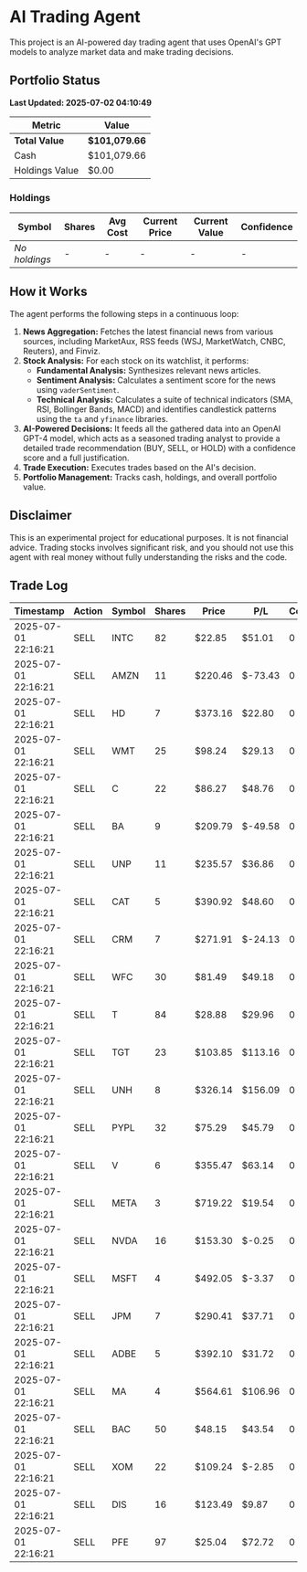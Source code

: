 # AI Trading Agent

This project is an AI-powered day trading agent that uses OpenAI's GPT models to analyze market data and make trading decisions.

## Portfolio Status

<!--PORTFOLIO_STATUS_START-->
**Last Updated: 2025-07-02 04:10:49**

| Metric | Value |
|---|---|
| **Total Value** | **$101,079.66** |
| Cash | $101,079.66 |
| Holdings Value | $0.00 |

### Holdings
| Symbol | Shares | Avg Cost | Current Price | Current Value | Confidence |
|---|---|---|---|---|---|
| *No holdings* | - | - | - | - | - |

<!--PORTFOLIO_STATUS_END-->

## How it Works

The agent performs the following steps in a continuous loop:

1.  **News Aggregation:** Fetches the latest financial news from various sources, including MarketAux, RSS feeds (WSJ, MarketWatch, CNBC, Reuters), and Finviz.
2.  **Stock Analysis:** For each stock on its watchlist, it performs:
    *   **Fundamental Analysis:** Synthesizes relevant news articles.
    *   **Sentiment Analysis:** Calculates a sentiment score for the news using `vaderSentiment`.
    *   **Technical Analysis:** Calculates a suite of technical indicators (SMA, RSI, Bollinger Bands, MACD) and identifies candlestick patterns using the `ta` and `yfinance` libraries.
3.  **AI-Powered Decisions:** It feeds all the gathered data into an OpenAI GPT-4 model, which acts as a seasoned trading analyst to provide a detailed trade recommendation (BUY, SELL, or HOLD) with a confidence score and a full justification.
4.  **Trade Execution:** Executes trades based on the AI's decision.
5.  **Portfolio Management:** Tracks cash, holdings, and overall portfolio value.

## Disclaimer

This is an experimental project for educational purposes. It is not financial advice. Trading stocks involves significant risk, and you should not use this agent with real money without fully understanding the risks and the code.

## Trade Log

<!--TRADE_LOG_START-->
| Timestamp | Action | Symbol | Shares | Price | P/L | Confidence |
|---|---|---|---|---|---|---|
| 2025-07-01 22:16:21 | SELL | INTC | 82 | $22.85 | $51.01 | 0 |
| 2025-07-01 22:16:21 | SELL | AMZN | 11 | $220.46 | $-73.43 | 0 |
| 2025-07-01 22:16:21 | SELL | HD | 7 | $373.16 | $22.80 | 0 |
| 2025-07-01 22:16:21 | SELL | WMT | 25 | $98.24 | $29.13 | 0 |
| 2025-07-01 22:16:21 | SELL | C | 22 | $86.27 | $48.76 | 0 |
| 2025-07-01 22:16:21 | SELL | BA | 9 | $209.79 | $-49.58 | 0 |
| 2025-07-01 22:16:21 | SELL | UNP | 11 | $235.57 | $36.86 | 0 |
| 2025-07-01 22:16:21 | SELL | CAT | 5 | $390.92 | $48.60 | 0 |
| 2025-07-01 22:16:21 | SELL | CRM | 7 | $271.91 | $-24.13 | 0 |
| 2025-07-01 22:16:21 | SELL | WFC | 30 | $81.49 | $49.18 | 0 |
| 2025-07-01 22:16:21 | SELL | T | 84 | $28.88 | $29.96 | 0 |
| 2025-07-01 22:16:21 | SELL | TGT | 23 | $103.85 | $113.16 | 0 |
| 2025-07-01 22:16:21 | SELL | UNH | 8 | $326.14 | $156.09 | 0 |
| 2025-07-01 22:16:21 | SELL | PYPL | 32 | $75.29 | $45.79 | 0 |
| 2025-07-01 22:16:21 | SELL | V | 6 | $355.47 | $63.14 | 0 |
| 2025-07-01 22:16:21 | SELL | META | 3 | $719.22 | $19.54 | 0 |
| 2025-07-01 22:16:21 | SELL | NVDA | 16 | $153.30 | $-0.25 | 0 |
| 2025-07-01 22:16:21 | SELL | MSFT | 4 | $492.05 | $-3.37 | 0 |
| 2025-07-01 22:16:21 | SELL | JPM | 7 | $290.41 | $37.71 | 0 |
| 2025-07-01 22:16:21 | SELL | ADBE | 5 | $392.10 | $31.72 | 0 |
| 2025-07-01 22:16:21 | SELL | MA | 4 | $564.61 | $106.96 | 0 |
| 2025-07-01 22:16:21 | SELL | BAC | 50 | $48.15 | $43.54 | 0 |
| 2025-07-01 22:16:21 | SELL | XOM | 22 | $109.24 | $-2.85 | 0 |
| 2025-07-01 22:16:21 | SELL | DIS | 16 | $123.49 | $9.87 | 0 |
| 2025-07-01 22:16:21 | SELL | PFE | 97 | $25.04 | $72.72 | 0 |

<!--TRADE_LOG_END--> 
